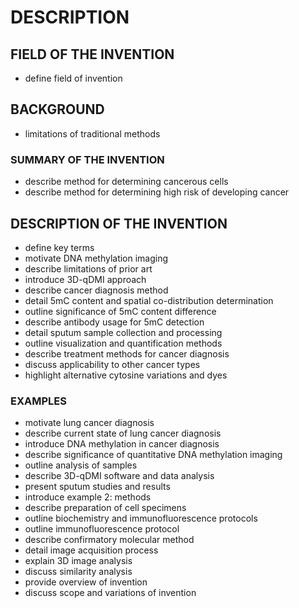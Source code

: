 # DESCRIPTION

## FIELD OF THE INVENTION

- define field of invention

## BACKGROUND

- limitations of traditional methods

### SUMMARY OF THE INVENTION

- describe method for determining cancerous cells
- describe method for determining high risk of developing cancer

## DESCRIPTION OF THE INVENTION

- define key terms
- motivate DNA methylation imaging
- describe limitations of prior art
- introduce 3D-qDMI approach
- describe cancer diagnosis method
- detail 5mC content and spatial co-distribution determination
- outline significance of 5mC content difference
- describe antibody usage for 5mC detection
- detail sputum sample collection and processing
- outline visualization and quantification methods
- describe treatment methods for cancer diagnosis
- discuss applicability to other cancer types
- highlight alternative cytosine variations and dyes

### EXAMPLES

- motivate lung cancer diagnosis
- describe current state of lung cancer diagnosis
- introduce DNA methylation in cancer diagnosis
- describe significance of quantitative DNA methylation imaging
- outline analysis of samples
- describe 3D-qDMI software and data analysis
- present sputum studies and results
- introduce example 2: methods
- describe preparation of cell specimens
- outline biochemistry and immunofluorescence protocols
- outline immunofluorescence protocol
- describe confirmatory molecular method
- detail image acquisition process
- explain 3D image analysis
- discuss similarity analysis
- provide overview of invention
- discuss scope and variations of invention

